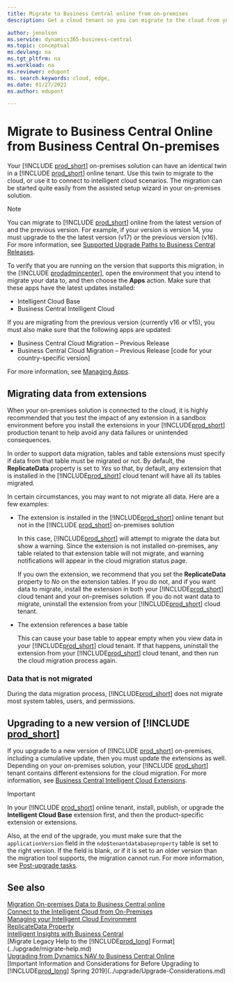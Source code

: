 ```yaml
---
title: Migrate to Business Central online from on-premises
description: Get a cloud tenant so you can migrate to the cloud from your on-premises deployment of Business Central.

author: jenolson
ms.service: dynamics365-business-central
ms.topic: conceptual
ms.devlang: na
ms.tgt_pltfrm: na
ms.workload: na
ms.reviewer: edupont
ms. search.keywords: cloud, edge,
ms.date: 01/27/2021
ms.author: edupont

---
```


# Migrate to Business Central Online from Business Central On-premises

Your [!INCLUDE [prod_short](../developer/includes/prod_short.md)] on-premises solution can have an identical twin in a [!INCLUDE [prod_short](../developer/includes/prod_short.md)] online tenant. Use this twin to migrate to the cloud, or use it to connect to intelligent cloud scenarios. The migration can be started quite easily from the assisted setup wizard in your on-premises solution.  

> [!NOTE]
> You can migrate to [!INCLUDE [prod_short](../developer/includes/prod_short.md)] online from the latest version of and the previous version. For example, if your version is version 14, you must upgrade to the the latest version (v17) or the previous version (v16). For more information, see [Supported Upgrade Paths to Business Central Releases](../upgrade/upgrade-paths.md).

To verify that you are running on the version that supports this migration, in the [!INCLUDE [prodadmincenter](../developer/includes/prodadmincenter.md)], open the environment that you intend to migrate your data to, and then choose the **Apps** action. Make sure that these apps have the latest updates installed:

* Intelligent Cloud Base
* Business Central Intelligent Cloud

If you are migrating from the previous version (currently v16 or v15), you must also make sure that the following apps are updated:

* Business Central Cloud Migration – Previous Release
* Business Central Cloud Migration – Previous Release [code for your country-specific version]

For more information, see [Managing Apps](tenant-admin-center-manage-apps.md).  

## Migrating data from extensions

When your on-premises solution is connected to the cloud, it is highly recommended that you test the impact of any extension in a sandbox environment before you install the extensions in your [!INCLUDE[prod_short](../developer/includes/prod_short.md)] production tenant to help avoid any data failures or unintended consequences.  

In order to support data migration, tables and table extensions must specify if data from that table must be migrated or not. By default, the **ReplicateData** property is set to *Yes* so that, by default, any extension that is installed in the [!INCLUDE[prod_short](../developer/includes/prod_short.md)] cloud tenant will have all its tables migrated.  

In certain circumstances, you may want to not migrate all data. Here are a few examples:

* The extension is installed in the [!INCLUDE[prod_short](../developer/includes/prod_short.md)] online tenant but not in the [!INCLUDE [prod_short](../developer/includes/prod_short.md)] on-premises solution

    In this case, [!INCLUDE[prod_short](../developer/includes/prod_short.md)] will attempt to migrate the data but show a warning. Since the extension is not installed on-premises, any table related to that extension table will not migrate, and warning notifications will appear in the cloud migration status page.

    If you own the extension, we recommend that you set the **ReplicateData** property to *No* on the extension tables. If you do not, and if you want data to migrate, install the extension in both your [!INCLUDE[prod_short](../developer/includes/prod_short.md)] cloud tenant and your on-premises solution. If you do not want data to migrate, uninstall the extension from your [!INCLUDE[prod_short](../developer/includes/prod_short.md)] cloud tenant.  

* The extension references a base table

    This can cause your base table to appear empty when you view data in your [!INCLUDE[prod_short](../developer/includes/prod_short.md)] cloud tenant. If that happens, uninstall the extension from your [!INCLUDE[prod_short](../developer/includes/prod_short.md)] cloud tenant, and then run the cloud migration process again.

### Data that is not migrated

During the data migration process, [!INCLUDE[prod_short](../developer/includes/prod_short.md)] does not migrate most system tables, users, and permissions.  

## Upgrading to a new version of [!INCLUDE [prod_short](../developer/includes/prod_short.md)]

If you upgrade to a new version of [!INCLUDE [prod_short](../developer/includes/prod_short.md)] on-premises, including a cumulative update, then you must update the extensions as well. Depending on your on-premises solution, your [!INCLUDE [prod_short](../developer/includes/prod_short.md)] tenant contains different extensions for the cloud migration. For more information, see [Business Central Intelligent Cloud Extensions](/dynamics365/business-central/ui-extensions-data-replication?toc=/dynamics365/business-central/dev-itpro/toc.json).  

> [!IMPORTANT]
> In your [!INCLUDE [prod_short](../developer/includes/prod_short.md)] online tenant, install, publish, or upgrade the **Intelligent Cloud Base** extension first, and then the product-specific extension or extensions.

Also, at the end of the upgrade, you must make sure that the `applicationVersion` field in the `ndo$tenantdatabaseproperty` table is set to the right version. If the field is blank, or if it is set to an older version than the migration tool supports, the migration cannot run. For more information, see [Post-upgrade tasks](../upgrade/upgrade-unmodified-application-v14-v17.md#post-upgrade-tasks).  

## See also

[Migration On-premises Data to Business Central online](migrate-data.md)  
[Connect to the Intelligent Cloud from On-Premises](about-intelligent-edge.md)  
[Managing your Intelligent Cloud Environment](manage-intelligent-edge.md)  
[ReplicateData Property](../developer/properties/devenv-replicatedata-property.md)  
[Intelligent Insights with Business Central](/dynamics365/business-central/about-intelligent-cloud)  
[Migrate Legacy Help to the [!INCLUDE[prod_long](../developer/includes/prod_long.md)] Format](../upgrade/migrate-help.md)  
[Upgrading from Dynamics NAV to Business Central Online](../upgrade/Upgrade-Considerations.md#online)  
[Important Information and Considerations for Before Upgrading to [!INCLUDE[prod_long](../developer/includes/prod_long.md)] Spring 2019](../upgrade/Upgrade-Considerations.md)  
